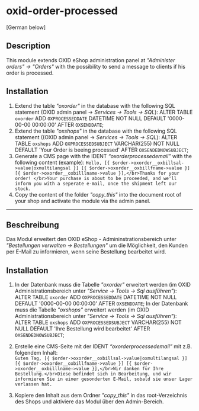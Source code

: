 # oxid-order-processed

[German below]

## Description

This module extends OXID eShop administration panel at _"Administer orders" -> "Orders"_ with the possibility to send a message to clients if his order is processed.

## Installation

1. Extend the table _"oxorder"_ in the database with the following SQL statement (OXID admin panel -> _Services -> Tools -> SQL_):
ALTER TABLE `oxorder` ADD `OXPROCESSEDDATE` DATETIME NOT NULL DEFAULT '0000-00-00 00:00:00' AFTER `OXSENDDATE`;
2. Extend the table _"oxshops"_ in the database with the following SQL statement ((OXID admin panel -> _Services -> Tools -> SQL_):
ALTER TABLE `oxshops` ADD `OXPROCESSEDSUBJECT` VARCHAR(255) NOT NULL DEFAULT 'Your Order is beeing processed' AFTER `OXSENDEDNOWSUBJECT`;
3. Generate a CMS page with the IDENT _“oxorderprocessedemail”_ with the following content (example):
`Hello, [{ $order->oxorder__oxbillsal->value|oxmultilangsal }] [{ $order->oxorder__oxbillfname->value }] [{ $order->oxorder__oxbilllname->value }],</br>Thanks for your order!
</br>Your purchase is about to be proceeded, and we'll inform you with a seperate e-mail, once the shipment left our stock.`
3. Copy the content of the folder _"copy_this"_ into the document root of your shop and activate the module via the admin panel.

-----

## Beschreibung

Das Modul erweitert den OXID eShop - Admininstrationsbereich unter _"Bestellungen verwalten -> Bestellungen"_ um die Möglichkeit, den Kunden per E-Mail zu
informieren, wenn seine Bestellung bearbeitet wird.

## Installation

1. In der Datenbank muss die Tabelle _"oxorder"_ erweitert werden (im OXID Administrationsbereich unter _"Service -> Tools -> Sql ausführen"_):
ALTER TABLE `oxorder` ADD `OXPROCESSEDDATE` DATETIME NOT NULL DEFAULT '0000-00-00 00:00:00' AFTER `OXSENDDATE`;
In der Datenbank muss die Tabelle _"oxshops"_ erweitert werden (im OXID Administrationsbereich unter _"Service -> Tools -> Sql ausführen"_):
ALTER TABLE `oxshops` ADD `OXPROCESSEDSUBJECT` VARCHAR(255) NOT NULL DEFAULT 'Ihre Bestellung wird bearbeitet' AFTER `OXSENDEDNOWSUBJECT`;

2. Erstelle eine CMS-Seite mit der IDENT _“oxorderprocessedemail”_ mit z.B. folgendem Inhalt:  
`Guten Tag, [{ $order->oxorder__oxbillsal->value|oxmultilangsal }] [{ $order->oxorder__oxbillfname->value }] [{ $order->oxorder__oxbilllname->value }],</br>Wir danken für Ihre Bestellung.</br>Diese befindet sich in Bearbeitung, und wir informieren Sie in einer gesonderten E-Mail, sobald sie unser Lager verlassen hat.`
3. Kopiere den Inhalt aus dem Ordner _"copy_this"_ in das root-Verzeichnis des Shops und aktiviere das Modul über den Admin-Bereich.
